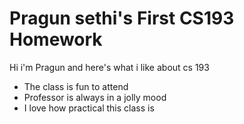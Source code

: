 # Pragun sethi's First CS193 Homework


Hi i'm  Pragun and here's what i like about cs 193
- The class is fun to attend
- Professor is always in a jolly mood
- I love how practical this class is

